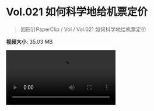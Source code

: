 # Vol.021 如何科学地给机票定价

> 回形针PaperClip / Vol / Vol.021 如何科学地给机票定价

**视频大小**: 35.03 MB

<div class="video"><video src="https://file.hsyhx.top/archive/PaperClip/Vol/021.mp4" controls preload>🤔 您的浏览器不支持 video 标签</video></div>